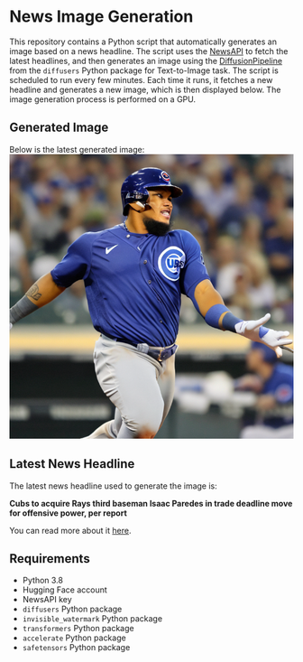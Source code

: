 # News Image Generation
This repository contains a Python script that automatically generates an image based on a news headline. The script uses the [NewsAPI](https://newsapi.org/) to fetch the latest headlines, and then generates an image using the [DiffusionPipeline](https://github.com/huggingface/diffusers) from the `diffusers` Python package for Text-to-Image task.
The script is scheduled to run every few minutes. Each time it runs, it fetches a new headline and generates a new image, which is then displayed below. The image generation process is performed on a GPU.

## Generated Image
Below is the latest generated image:
![Generated Image](image.png)

## Latest News Headline
The latest news headline used to generate the image is:

**Cubs to acquire Rays third baseman Isaac Paredes in trade deadline move for offensive power, per report**

You can read more about it [here](https://news.google.com/rss/articles/CBMiigFodHRwczovL3d3dy5jYnNzcG9ydHMuY29tL21sYi9uZXdzL2N1YnMtdG8tYWNxdWlyZS1yYXlzLXRoaXJkLWJhc2VtYW4taXNhYWMtcGFyZWRlcy1pbi10cmFkZS1kZWFkbGluZS1tb3ZlLWZvci1vZmZlbnNpdmUtcG93ZXItcGVyLXJlcG9ydC_SAY4BaHR0cHM6Ly93d3cuY2Jzc3BvcnRzLmNvbS9tbGIvbmV3cy9jdWJzLXRvLWFjcXVpcmUtcmF5cy10aGlyZC1iYXNlbWFuLWlzYWFjLXBhcmVkZXMtaW4tdHJhZGUtZGVhZGxpbmUtbW92ZS1mb3Itb2ZmZW5zaXZlLXBvd2VyLXBlci1yZXBvcnQvYW1wLw?oc=5).

## Requirements
- Python 3.8
- Hugging Face account
- NewsAPI key
- `diffusers` Python package
- `invisible_watermark` Python package
- `transformers` Python package
- `accelerate` Python package
- `safetensors` Python package
